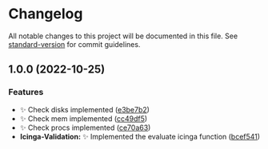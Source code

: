 # Changelog

All notable changes to this project will be documented in this file. See [standard-version](https://github.com/conventional-changelog/standard-version) for commit guidelines.

## 1.0.0 (2022-10-25)


### Features

* :sparkles: Check disks implemented ([e3be7b2](https://github.com/Dominik-Robert/monitoring-agent-check/commit/e3be7b250fba02c76ed46ba9a04799ccbfccfc40))
* :sparkles: Check mem implemented ([cc49df5](https://github.com/Dominik-Robert/monitoring-agent-check/commit/cc49df50a8ad494f8689a71f5af7f93eca89eb96))
* :sparkles: Check procs implemented ([ce70a63](https://github.com/Dominik-Robert/monitoring-agent-check/commit/ce70a6340b66a0c589d3174657ed8c05f9f441a8))
* **Icinga-Validation:** :sparkles: Implemented the evaluate icinga function ([bcef541](https://github.com/Dominik-Robert/monitoring-agent-check/commit/bcef541c8a931d94b41b6751bff46eeb39e976d9))
